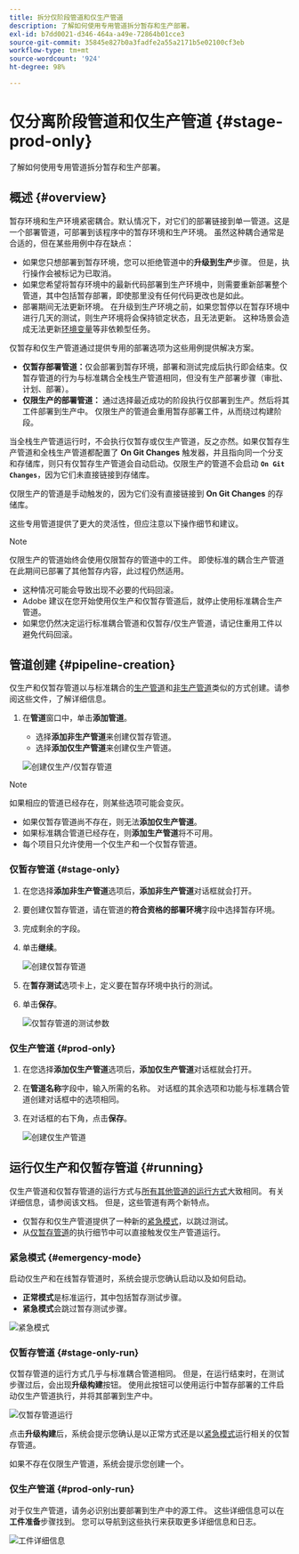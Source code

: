```yaml
---
title: 拆分仅阶段管道和仅生产管道
description: 了解如何使用专用管道拆分暂存和生产部署。
exl-id: b7dd0021-d346-464a-a49e-72864b01cce3
source-git-commit: 35845e827b0a3fadfe2a55a2171b5e02100cf3eb
workflow-type: tm+mt
source-wordcount: '924'
ht-degree: 98%

---
```


# 仅分离阶段管道和仅生产管道 {#stage-prod-only}

了解如何使用专用管道拆分暂存和生产部署。

## 概述 {#overview}

暂存环境和生产环境紧密耦合。默认情况下，对它们的部署链接到单一管道。这是一个部署管道，可部署到该程序中的暂存环境和生产环境。 虽然这种耦合通常是合适的，但在某些用例中存在缺点：

* 如果您只想部署到暂存环境，您可以拒绝管道中的&#x200B;**升级到生产**&#x200B;步骤。 但是，执行操作会被标记为已取消。
* 如果您希望将暂存环境中的最新代码部署到生产环境中，则需要重新部署整个管道，其中包括暂存部署，即使那里没有任何代码更改也是如此。
* 部署期间无法更新环境。 在升级到生产环境之前，如果您暂停以在暂存环境中进行几天的测试，则生产环境将会保持锁定状态，且无法更新。 这种场景会造成无法更新[环境变量](/help/getting-started/build-environment.md#environment-variables)等非依赖型任务。

仅暂存和仅生产管道通过提供专用的部署选项为这些用例提供解决方案。

* **仅暂存部署管道：**&#x200B;仅会部署到暂存环境，部署和测试完成后执行即会结束。仅暂存管道的行为与标准耦合全栈生产管道相同，但没有生产部署步骤（审批、计划、部署）。
* **仅限生产的部署管道：** 通过选择最近成功的阶段执行仅部署到生产。然后将其工件部署到生产中。 仅限生产的管道会重用暂存部署工件，从而绕过构建阶段。

当全栈生产管道运行时，不会执行仅暂存或仅生产管道，反之亦然。如果仅暂存生产管道和全栈生产管道都配置了 **On Git Changes** 触发器，并且指向同一个分支和存储库，则只有仅暂存生产管道会自动启动。仅限生产的管道不会启动 **`On Git Changes`**，因为它们未直接链接到存储库。

仅限生产的管道是手动触发的，因为它们没有直接链接到 **On Git Changes** 的存储库。

这些专用管道提供了更大的灵活性，但应注意以下操作细节和建议。

>[!NOTE]
>
>仅限生产的管道始终会使用仅限暂存的管道中的工件。 即使标准的耦合生产管道在此期间已部署了其他暂存内容，此过程仍然适用。
>
>* 这种情况可能会导致出现不必要的代码回滚。
>* Adobe 建议在您开始使用仅生产和仅暂存管道后，就停止使用标准耦合生产管道。
>* 如果您仍然决定运行标准耦合管道和仅暂存/仅生产管道，请记住重用工件以避免代码回滚。

## 管道创建 {#pipeline-creation}

仅生产和仅暂存管道以与标准耦合的[生产管道](/help/using/production-pipelines.md)和[非生产管道](/help/using/non-production-pipelines.md)类似的方式创建。请参阅这些文件，了解详细信息。

1. 在&#x200B;**管道**&#x200B;窗口中，单击&#x200B;**添加管道**。

   * 选择&#x200B;**添加非生产管道**&#x200B;来创建仅暂存管道。
   * 选择&#x200B;**添加仅生产管道**&#x200B;来创建仅生产管道。

   ![创建仅生产/仅暂存管道](/help/assets/configure-pipelines/prod-stage-pipelines.png)

>[!NOTE]
>
>如果相应的管道已经存在，则某些选项可能会变灰。
>
>* 如果仅暂存管道尚不存在，则无法&#x200B;**添加仅生产管道**。
>* 如果标准耦合管道已经存在，则&#x200B;**添加生产管道**&#x200B;将不可用。
>* 每个项目只允许使用一个仅生产和一个仅暂存管道。

### 仅暂存管道 {#stage-only}

1. 在您选择&#x200B;**添加非生产管道**&#x200B;选项后，**添加非生产管道**&#x200B;对话框就会打开。
1. 要创建仅暂存管道，请在管道的&#x200B;**符合资格的部署环境**&#x200B;字段中选择暂存环境。
1. 完成剩余的字段。
1. 单击&#x200B;**继续**。

   ![创建仅暂存管道](/help/assets/configure-pipelines/stage-only.png)

1. 在&#x200B;**暂存测试**&#x200B;选项卡上，定义要在暂存环境中执行的测试。
1. 单击&#x200B;**保存**。

   ![仅暂存管道的测试参数](/help/assets/configure-pipelines/stage-only-test.png)

### 仅生产管道 {#prod-only}

1. 在您选择&#x200B;**添加仅生产管道**&#x200B;选项后，**添加仅生产管道**&#x200B;对话框就会打开。
1. 在&#x200B;**管道名称**&#x200B;字段中，输入所需的名称。 对话框的其余选项和功能与标准耦合管道创建对话框中的选项相同。
1. 在对话框的右下角，点击&#x200B;**保存**。

   ![创建仅生产管道](/help/assets/configure-pipelines/prod-only-pipeline.png)

## 运行仅生产和仅暂存管道 {#running}

仅生产管道和仅暂存管道的运行方式与[所有其他管道的运行方式](/help/using/managing-pipelines.md#running-pipelines)大致相同。 有关详细信息，请参阅该文档。 但是，这些管道有两个新特点。

* 仅暂存和仅生产管道提供了一种新的[紧急模式](#emergency-mode)，以跳过测试。
* 从[仅暂存管道](#stage-only-run)的执行细节中可以直接触发仅生产管道运行。

### 紧急模式 {#emergency-mode}

启动仅生产和在线暂存管道时，系统会提示您确认启动以及如何启动。

* **正常模式**&#x200B;是标准运行，其中包括暂存测试步骤。
* **紧急模式**&#x200B;会跳过暂存测试步骤。

![紧急模式](/help/assets/configure-pipelines/emergency-mode.png)

### 仅暂存管道 {#stage-only-run}

仅暂存管道的运行方式几乎与标准耦合管道相同。 但是，在运行结束时，在测试步骤过后，会出现&#x200B;**升级构建**&#x200B;按钮。 使用此按钮可以使用运行中暂存部署的工件启动仅生产管道执行，并将其部署到生产中。

![仅暂存管道运行](/help/assets/configure-pipelines/stage-only-pipeline-run.png)

点击&#x200B;**升级构建**&#x200B;后，系统会提示您确认是以正常方式还是以[紧急模式](#emergency-mode)运行相关的仅暂存管道。

如果不存在仅限生产管道，系统会提示您创建一个。

### 仅生产管道 {#prod-only-run}

对于仅生产管道，请务必识别出要部署到生产中的源工件。 这些详细信息可以在&#x200B;**工件准备**&#x200B;步骤找到。 您可以导航到这些执行来获取更多详细信息和日志。

![工件详细信息](/help/assets/configure-pipelines/prod-only-pipeline-run.png)

